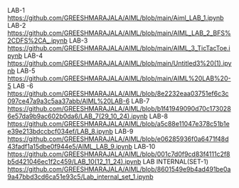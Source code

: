  LAB-1  https://github.com/GREESHMARAJALA/AIML/blob/main/Aiml_LAB_1.ipynb
 LAB-2  https://github.com/GREESHMARAJALA/AIML/blob/main/AIML_LAB_2_BFS%2CDFS%2CA_.ipynb
 LAB-3  https://github.com/GREESHMARAJALA/AIML/blob/main/AIML_3_TicTacToe.ipynb
 LAB-4 https://github.com/GREESHMARAJALA/AIML/blob/main/Untitled3%20(1).ipynb
 LAB-5 https://github.com/GREESHMARAJALA/AIML/blob/main/AIML%20LAB%20-5
 LAB -6 https://github.com/GREESHMARAJALA/AIML/blob/8e2232eaa03751ef6c3c097ce47a9a3c5aa37abb/AIML%20LAB-6
 LAB-7 https://github.com/GREESHMARAJALA/AIML/blob/b1f41949090d70c1730286e57da9b9ac602b0da6/LAB_7(29_10_24).ipynb
 LAB-8 https://github.com/GREESHMARAJALA/AIML/blob/a5c88e11047e378c51b1ee39e213bdccbcf034ef/LAB_8.ipynb
 LAB-9 https://github.com/GREESHMARAJALA/AIML/blob/e06285936f0a6471f48d43fadf1a15dbe0f944e5/AIML_LAB_9.ipynb
LAB-10 https://github.com/GREESHMARAJALA/AIML/blob/001c7d0f9cd83f4111c2f8b5d421046ec1f2c459/LAB_10(12_11_24).ipynb
LAB INTERNAL(SET-1) https://github.com/GREESHMARAJALA/AIML/blob/8601549e9b4ad491be0a9a47bbd3cd6ca51e93c5/Lab_internal_set_1.ipynb
